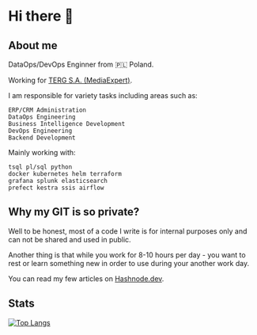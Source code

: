 <!--![mikelogaciuk](./img/homescreen.png)-->

<!-- <p align="center">
  <a href="https://github.com/mikelogaciuk">
    <img width="1000" src="https://github.com/mikelogaciuk/mikelogaciuk/raw/main/img/homescreen_n.png" alt="logo" />
  </a>
</p> -->

# Hi there 👋

## About me

DataOps/DevOps Enginner from :poland: Poland.

Working for [TERG S.A. (MediaExpert)](https://mediaexpert.pl).

I am responsible for variety tasks including areas such as:

    ERP/CRM Administration
    DataOps Engineering
    Business Intelligence Development
    DevOps Engineering
    Backend Development
    
Mainly working with:

    tsql pl/sql python
    docker kubernetes helm terraform
    grafana splunk elasticsearch
    prefect kestra ssis airflow

## Why my GIT is so private?

Well to be honest, most of a code I write is for internal purposes only and can not be shared and used in public.

Another thing is that while you work for 8-10 hours per day - you want to rest or learn something new in order to use during your another work day.

You can read my few articles on [Hashnode.dev](https://mlog.hashnode.dev/).

## Stats

[![Top Langs](https://github-readme-stats.vercel.app/api/top-langs/?username=mikelogaciuk&layout=compact)](https://github.com/anuraghazra/github-readme-stats)
